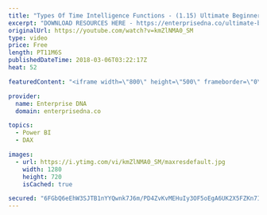 ```yaml
---
title: "Types Of Time Intelligence Functions - (1.15) Ultimate Beginners Guide to DAX 2019"
excerpt: "DOWNLOAD RESOURCES HERE - https://enterprisedna.co/ultimate-beginners-guide-to-dax-resource-downloads/ START FROM THE BEGINNING - https://www.youtube.com/playlist?list=PL1myWUzvmmDGmLfty3BDluz8nzme1dZxg  Follow along to the beginners guide DAX tutorials by using the demo data available for download."
originalUrl: https://youtube.com/watch?v=kmZlNMA0_SM
type: video
price: Free
length: PT11M6S
publishedDateTime: 2018-03-06T03:22:17Z
heat: 52

featuredContent: "<iframe width=\"800\" height=\"500\" frameborder=\"0\" src=\"https://www.youtube.com/embed/kmZlNMA0_SM\" allow=\"accelerometer; autoplay; encrypted-media; gyroscope; picture-in-picture\" allowfullscreen></iframe>"

provider:
  name: Enterprise DNA
  domain: enterprisedna.co

topics:
  - Power BI
  - DAX

images:
  - url: https://i.ytimg.com/vi/kmZlNMA0_SM/maxresdefault.jpg
    width: 1280
    height: 720
    isCached: true

secured: "6FGbQ6eEhW3SJTB1nYYQwnk7J6m/PD4ZvKvMEHuIy3OF5oEgA6UK2X5FZKn7IAhbdGfzCXe5CUs5BNDYSmJI8h+/Viw2XivB28ggKTwZybvnuV2bFNXGIYWlSHcx96FRGlTfA3XI+yxiosA7/aBUX5q1eg/Z7gCT6FTkZcuYVVa/9S8/pL/W8F0g0nNJBEtnscVntA7orczzeKQ+S/VurjbwMQwTrbPKAtynQ4JDN2gwF1nBOzt2bamu26P7gXaRn7Af2iO5cAazBfEqdY4/BOZIk3xUu2FNHRxbLoPXWkbVzdMWfwyEQRKEk4Hh36wMBeDuahGMPelGr1QqTnJEUfgHnXc8WvhUIF4cLYh6l2D09tAHl65H6GGdZwg8j3j8lQHwhgqaQv69Xd8QmDa+pTY644JNK4XJReOumJ5dghY=;kFom4SlMSGRvyo4z1OZ9Gw=="
---
```


